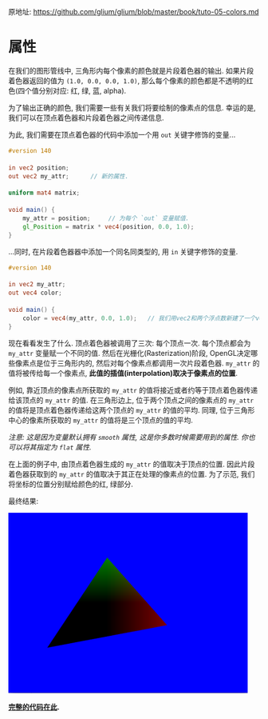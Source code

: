 

原地址: <https://github.com/glium/glium/blob/master/book/tuto-05-colors.md>

# 属性

在我们的图形管线中, 三角形内每个像素的颜色就是片段着色器的输出. 如果片段着色器返回的值为 `(1.0, 0.0, 0.0, 1.0)`, 那么每个像素的颜色都是不透明的红色(四个值分别对应: 红, 绿, 蓝, alpha).  

为了输出正确的颜色, 我们需要一些有关我们将要绘制的像素点的信息. 幸运的是, 我们可以在顶点着色器和片段着色器之间传递信息.  

为此, 我们需要在顶点着色器的代码中添加一个用 `out` 关键字修饰的变量...  

```glsl
#version 140

in vec2 position;
out vec2 my_attr;      // 新的属性.

uniform mat4 matrix;

void main() {
    my_attr = position;     // 为每个 `out` 变量赋值.
    gl_Position = matrix * vec4(position, 0.0, 1.0);
}
```

...同时, 在片段着色器器中添加一个同名同类型的, 用 `in` 关键字修饰的变量.  

```glsl
#version 140

in vec2 my_attr;
out vec4 color;

void main() {
    color = vec4(my_attr, 0.0, 1.0);   // 我们用vec2和两个浮点数新建了一个vec4变量
}
```

现在看看发生了什么. 顶点着色器被调用了三次: 每个顶点一次. 每个顶点都会为 `my_attr` 变量赋一个不同的值. 然后在光栅化(Rasterization)阶段, OpenGL决定哪些像素点是位于三角形内的, 然后对每个像素点都调用一次片段着色器. `my_attr` 的值将被传给每一个像素点, **此值的插值(interpolation)取决于像素点的位置**.  

例如, 靠近顶点的像素点所获取的 `my_attr` 的值将接近或者约等于顶点着色器传递给该顶点的 `my_attr` 的值. 在三角形边上, 位于两个顶点之间的像素点的 `my_attr` 的值将是顶点着色器传递给这两个顶点的 `my_attr` 的值的平均. 同理, 位于三角形中心的像素所获取的 `my_attr` 的值将是三个顶点的值的平均.  

*注意: 这是因为变量默认拥有 `smooth` 属性, 这是你多数时候需要用到的属性. 你也可以将其指定为 `flat` 属性.* 

在上面的例子中, 由顶点着色器生成的 `my_attr` 的值取决于顶点的位置. 因此片段着色器获取到的 `my_attr` 的值取决于其正在处理的像素点的位置. 为了示范, 我们将坐标的位置分别赋给颜色的红, 绿部分.  

最终结果:  

![The result](tuto-05-linear.png)

**[完整的代码在此](https://github.com/glium/glium/blob/master/examples/tutorial-05.rs).**
